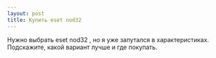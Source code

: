 ```yaml
---
layout: post 
title: Купить eset nod32 
--- 
```

Нужно выбрать eset nod32 , но я уже запутался в характеристиках. Подскажите, какой вариант лучше и где покупать.